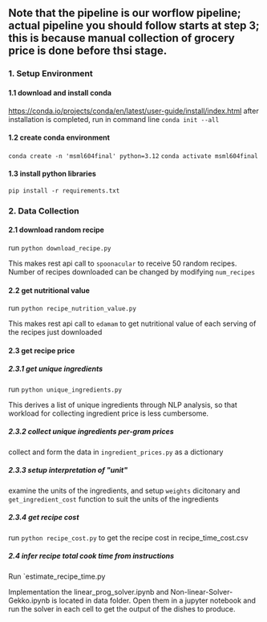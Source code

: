 ## Note that the pipeline is our worflow pipeline; actual pipeline you should follow starts at step 3; this is because manual collection of grocery price is done before thsi stage.

### 1. Setup Environment
#### 1.1 download and install conda
https://conda.io/projects/conda/en/latest/user-guide/install/index.html
after installation is completed, run in command line `conda init --all`
#### 1.2 create conda environment
`conda create -n 'msml604final' python=3.12`
`conda activate msml604final`
#### 1.3 install python libraries
`pip install -r requirements.txt`


### 2. Data Collection
#### 2.1 download random recipe
run `python download_recipe.py`

This makes rest api call to `spoonacular` to receive 50 random recipes. Number of recipes downloaded can be changed by modifying `num_recipes`

#### 2.2 get nutritional value
run `python recipe_nutrition_value.py`

This makes rest api call to `edamam` to get nutritional value of each serving of the recipes just downloaded

#### 2.3 get recipe price

##### 2.3.1 get unique ingredients
run `python unique_ingredients.py`

This derives a list of unique ingredients through NLP analysis, so that workload for collecting ingredient price is less cumbersome.

##### 2.3.2 collect unique ingredients per-gram prices
collect and form the data in `ingredient_prices.py` as a dictionary

##### 2.3.3 setup interpretation of "unit"
examine the units of the ingredients, and setup `weights` dicitonary and `get_ingredient_cost` function to suit the units of the ingredients

##### 2.3.4 get recipe cost
run `python recipe_cost.py` to get the recipe cost in recipe_time_cost.csv 

##### 2.4 infer recipe total cook time from instructions
Run `estimate_recipe_time.py

Implementation
the linear_prog_solver.ipynb and Non-linear-Solver-Gekko.ipynb is located in data folder. Open them in a jupyter notebook and run the solver in each cell to get the output of the dishes to produce.